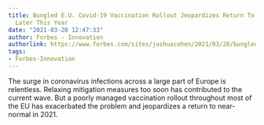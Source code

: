 ```yaml
---
title: Bungled E.U. Covid-19 Vaccination Rollout Jeopardizes Return To Near-Normal
  Later This Year
date: "2021-03-20 12:47:33"
author: Forbes - Innovation
authorlink: https://www.forbes.com/sites/joshuacohen/2021/03/20/bungled-eu-covid-19-vaccination-rollout-jeopardizes-return-to-near-normal-later-this-year/
tags:
- Forbes-Innovation
---
```

The surge in coronavirus infections across a large part of Europe is relentless. Relaxing mitigation measures too soon has contributed to the current wave. But a poorly managed vaccination rollout throughout most of the EU has exacerbated the problem and jeopardizes a return to near-normal in 2021.